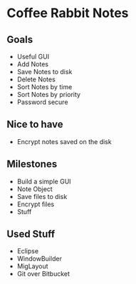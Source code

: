 # Coffee Rabbit Notes

## Goals
- Useful GUI
- Add Notes
- Save Notes to disk
- Delete Notes
- Sort Notes by time
- Sort Notes by priority
- Password secure

## Nice to have
- Encrypt notes saved on the disk

## Milestones
- Build a simple GUI
- Note Object
- Save files to disk
- Encrypt files
- Stuff

## Used Stuff
- Eclipse
- WindowBuilder
- MigLayout
- Git over Bitbucket
